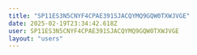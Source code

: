 ```yaml
---
title: "SP11ES3N5CNYF4CPAE391SJACQYMQ9GQW0TXWJVGE"
date: 2025-02-19T23:34:42.618Z
user: SP11ES3N5CNYF4CPAE391SJACQYMQ9GQW0TXWJVGE
layout: "users"
---
```

    